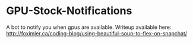 # GPU-Stock-Notifications
A bot to notify you when gpus are available.
Writeup available here:
http://foximler.ca/coding-blog/using-beautiful-soup-to-flex-on-snapchat/
